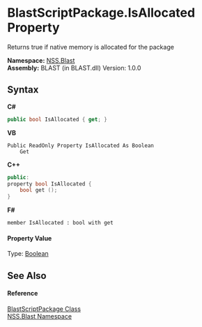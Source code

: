 # BlastScriptPackage.IsAllocated Property 
 

Returns true if native memory is allocated for the package

**Namespace:**&nbsp;<a href="88b55311-4a89-0894-e27a-e157e443c7f7">NSS.Blast</a><br />**Assembly:**&nbsp;BLAST (in BLAST.dll) Version: 1.0.0

## Syntax

**C#**<br />
``` C#
public bool IsAllocated { get; }
```

**VB**<br />
``` VB
Public ReadOnly Property IsAllocated As Boolean
	Get
```

**C++**<br />
``` C++
public:
property bool IsAllocated {
	bool get ();
}
```

**F#**<br />
``` F#
member IsAllocated : bool with get

```


#### Property Value
Type: <a href="https://docs.microsoft.com/dotnet/api/system.boolean" target="_blank" rel="noopener noreferrer">Boolean</a>

## See Also


#### Reference
<a href="334603e0-a0de-2aaa-4007-78f5dcc5dc51">BlastScriptPackage Class</a><br /><a href="88b55311-4a89-0894-e27a-e157e443c7f7">NSS.Blast Namespace</a><br />